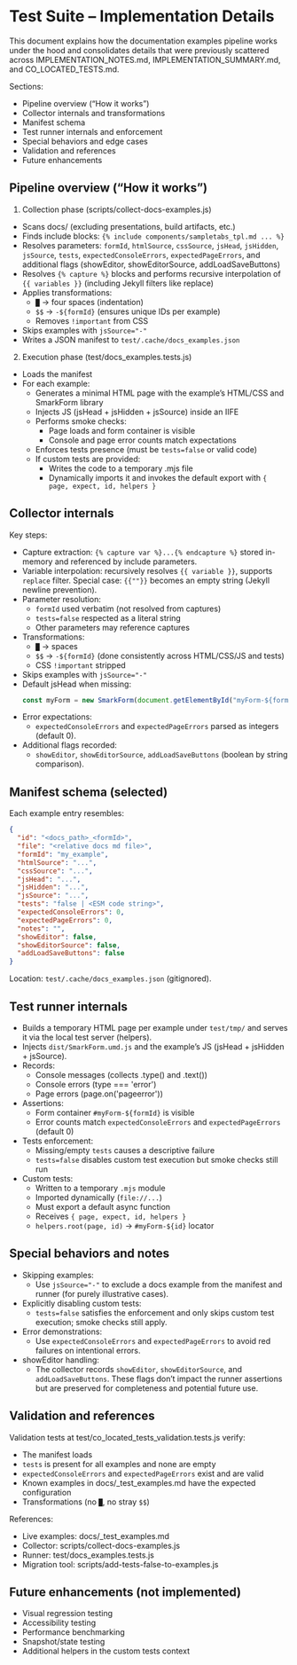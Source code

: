 # Test Suite – Implementation Details

This document explains how the documentation examples pipeline works under the hood and consolidates details that were previously scattered across IMPLEMENTATION_NOTES.md, IMPLEMENTATION_SUMMARY.md, and CO_LOCATED_TESTS.md.

Sections:
- Pipeline overview (“How it works”)
- Collector internals and transformations
- Manifest schema
- Test runner internals and enforcement
- Special behaviors and edge cases
- Validation and references
- Future enhancements

## Pipeline overview (“How it works”)

1) Collection phase (scripts/collect-docs-examples.js)
- Scans docs/ (excluding presentations, build artifacts, etc.)
- Finds include blocks: `{% include components/sampletabs_tpl.md ... %}`
- Resolves parameters: `formId`, `htmlSource`, `cssSource`, `jsHead`, `jsHidden`, `jsSource`, `tests`, `expectedConsoleErrors`, `expectedPageErrors`, and additional flags (showEditor, showEditorSource, addLoadSaveButtons)
- Resolves `{% capture %}` blocks and performs recursive interpolation of `{{ variables }}` (including Jekyll filters like replace)
- Applies transformations:
  - `█` → four spaces (indentation)
  - `$$` → `-${formId}` (ensures unique IDs per example)
  - Removes `!important` from CSS
- Skips examples with `jsSource="-"`
- Writes a JSON manifest to `test/.cache/docs_examples.json`

2) Execution phase (test/docs_examples.tests.js)
- Loads the manifest
- For each example:
  - Generates a minimal HTML page with the example’s HTML/CSS and SmarkForm library
  - Injects JS (jsHead + jsHidden + jsSource) inside an IIFE
  - Performs smoke checks:
    - Page loads and form container is visible
    - Console and page error counts match expectations
  - Enforces tests presence (must be `tests=false` or valid code)
  - If custom tests are provided:
    - Writes the code to a temporary .mjs file
    - Dynamically imports it and invokes the default export with `{ page, expect, id, helpers }`

## Collector internals

Key steps:
- Capture extraction: `{% capture var %}...{% endcapture %}` stored in-memory and referenced by include parameters.
- Variable interpolation: recursively resolves `{{ variable }}`, supports `replace` filter. Special case: `{{""}}` becomes an empty string (Jekyll newline prevention).
- Parameter resolution:
  - `formId` used verbatim (not resolved from captures)
  - `tests=false` respected as a literal string
  - Other parameters may reference captures
- Transformations:
  - `█` → spaces
  - `$$` → `-${formId}` (done consistently across HTML/CSS/JS and tests)
  - CSS `!important` stripped
- Skips examples with `jsSource="-"`
- Default jsHead when missing:
  ```js
  const myForm = new SmarkForm(document.getElementById("myForm-${formId}"));
  ```
- Error expectations:
  - `expectedConsoleErrors` and `expectedPageErrors` parsed as integers (default 0).
- Additional flags recorded:
  - `showEditor`, `showEditorSource`, `addLoadSaveButtons` (boolean by string comparison).

## Manifest schema (selected)

Each example entry resembles:
```json
{
  "id": "<docs_path>_<formId>",
  "file": "<relative docs md file>",
  "formId": "my_example",
  "htmlSource": "...",
  "cssSource": "...",
  "jsHead": "...",
  "jsHidden": "...",
  "jsSource": "...",
  "tests": "false | <ESM code string>",
  "expectedConsoleErrors": 0,
  "expectedPageErrors": 0,
  "notes": "",
  "showEditor": false,
  "showEditorSource": false,
  "addLoadSaveButtons": false
}
```

Location: `test/.cache/docs_examples.json` (gitignored).

## Test runner internals

- Builds a temporary HTML page per example under `test/tmp/` and serves it via the local test server (helpers).
- Injects `dist/SmarkForm.umd.js` and the example’s JS (jsHead + jsHidden + jsSource).
- Records:
  - Console messages (collects .type() and .text())
  - Console errors (type === 'error')
  - Page errors (page.on('pageerror'))
- Assertions:
  - Form container `#myForm-${formId}` is visible
  - Error counts match `expectedConsoleErrors` and `expectedPageErrors` (default 0)
- Tests enforcement:
  - Missing/empty `tests` causes a descriptive failure
  - `tests=false` disables custom test execution but smoke checks still run
- Custom tests:
  - Written to a temporary `.mjs` module
  - Imported dynamically (`file://...`)
  - Must export a default async function
  - Receives `{ page, expect, id, helpers }`
  - `helpers.root(page, id)` → `#myForm-${id}` locator

## Special behaviors and notes

- Skipping examples:
  - Use `jsSource="-"` to exclude a docs example from the manifest and runner (for purely illustrative cases).
- Explicitly disabling custom tests:
  - `tests=false` satisfies the enforcement and only skips custom test execution; smoke checks still apply.
- Error demonstrations:
  - Use `expectedConsoleErrors` and `expectedPageErrors` to avoid red failures on intentional errors.
- showEditor handling:
  - The collector records `showEditor`, `showEditorSource`, and `addLoadSaveButtons`. These flags don’t impact the runner assertions but are preserved for completeness and potential future use.

## Validation and references

Validation tests at test/co_located_tests_validation.tests.js verify:
- The manifest loads
- `tests` is present for all examples and none are empty
- `expectedConsoleErrors` and `expectedPageErrors` exist and are valid
- Known examples in docs/_test_examples.md have the expected configuration
- Transformations (no `█`, no stray `$$`)

References:
- Live examples: docs/_test_examples.md
- Collector: scripts/collect-docs-examples.js
- Runner: test/docs_examples.tests.js
- Migration tool: scripts/add-tests-false-to-examples.js

## Future enhancements (not implemented)

- Visual regression testing
- Accessibility testing
- Performance benchmarking
- Snapshot/state testing
- Additional helpers in the custom tests context
